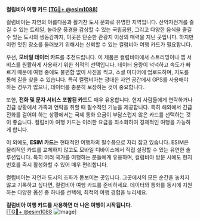 **컬럼비아 여행 카드 [[TG💪+ @esim1088](https://t.me/s/esim1088)]**

컬럼비아는 자연의 아름다움과 활기찬 도시 문화로 유명한 지역입니다. 산악자전거를 즐길 수 있는 트레일, 놀라운 풍경을 감상할 수 있는 국립공원, 그리고 다양한 음식을 즐길 수 있는 도시의 생동감까지, 이곳은 단순한 관광지 이상의 매력을 지닌 곳입니다. 하지만 이런 멋진 장소를 둘러보기 위해서는 신뢰할 수 있는 컬럼비아 여행 카드가 필요합니다.

우선, **모바일 데이터 카드**를 추천드립니다. 이 제품은 컬럼비아에서 스트리밍이나 맵 서비스를 원활하게 사용하기 위한 최적의 선택입니다. 데이터 용량이 넉넉하고 속도가 빠르기 때문에 여행 중에도 불편함 없이 사진을 찍고, 소셜 미디어에 업로드하며, 지도를 통해 길을 찾을 수 있습니다. 특히 컬럼비아는 광대한 자연 공간에서 GPS를 사용해야 하는 경우가 많으니, 데이터를 충분히 보장하는 것이 중요합니다.

또한, **전화 및 문자 서비스 포함된 카드**도 매우 유용합니다. 현지 사람들에게 연락하거나 긴급 상황에서 가족과 연락을 취할 때 필수적인 기능을 제공합니다. 특히 해외에서 긴급 전화를 걸어야 하는 상황에서는 국제 통화 요금이 부담스럽지 않은 카드를 선택하는 것이 좋습니다. 컬럼비아 여행 카드는 이러한 요금을 최소화하여 경제적인 여행을 가능하게 합니다.

이 외에도, **ESIM 카드**는 현대적인 여행자의 필수품으로 자리 잡고 있습니다. ESIM은 물리적인 카드를 교체하지 않고도 모바일 디바이스에서 직접 설정할 수 있는 유연한 솔루션입니다. 특히 여러 국가를 여행하는 분들에게 유용하며, 컬럼비아 방문 시에도 현지 번호를 즉시 활성화할 수 있어 매우 편리합니다.

컬럼비아는 자연과 도시의 조화가 돋보이는 곳입니다. 그곳에서의 모든 순간을 놓치지 않고 기록하고 싶다면, 컬럼비아 여행 카드를 준비하세요. 데이터와 통화를 동시에 지원하는 다양한 옵션 중 하나를 선택해, 최적의 여행 경험을 누리세요.

**컬럼비아 여행 카드를 사용하면 더 나은 여행이 시작됩니다.**  
[[TG💪+ @esim1088](https://t.me/s/esim1088) ![Image](https://i.postimg.cc/Y0z9fWf4/image.png)]